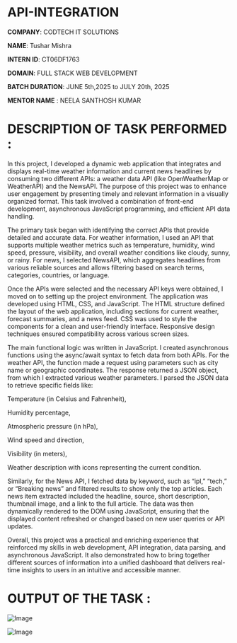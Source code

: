 # API-INTEGRATION

**COMPANY**: CODTECH IT SOLUTIONS

**NAME**: Tushar Mishra

**INTERN ID**: CT06DF1763

**DOMAIN**: FULL STACK WEB DEVELOPMENT

**BATCH DURATION**: JUNE 5th,2025 to JULY 20th, 2025

**MENTOR NAME** : NEELA SANTHOSH KUMAR

# DESCRIPTION OF TASK PERFORMED :

In this project, I developed a dynamic web application that integrates and displays real-time weather information and current news headlines by consuming two different APIs: a weather data API (like OpenWeatherMap or WeatherAPI) and the NewsAPI. The purpose of this project was to enhance user engagement by presenting timely and relevant information in a visually organized format. This task involved a combination of front-end development, asynchronous JavaScript programming, and efficient API data handling.

The primary task began with identifying the correct APIs that provide detailed and accurate data. For weather information, I used an API that supports multiple weather metrics such as temperature, humidity, wind speed, pressure, visibility, and overall weather conditions like cloudy, sunny, or rainy. For news, I selected NewsAPI, which aggregates headlines from various reliable sources and allows filtering based on search terms, categories, countries, or language.

Once the APIs were selected and the necessary API keys were obtained, I moved on to setting up the project environment. The application was developed using HTML, CSS, and JavaScript. The HTML structure defined the layout of the web application, including sections for current weather, forecast summaries, and a news feed. CSS was used to style the components for a clean and user-friendly interface. Responsive design techniques ensured compatibility across various screen sizes.

The main functional logic was written in JavaScript. I created asynchronous functions using the async/await syntax to fetch data from both APIs. For the weather API, the function made a request using parameters such as city name or geographic coordinates. The response returned a JSON object, from which I extracted various weather parameters. I parsed the JSON data to retrieve specific fields like:

Temperature (in Celsius and Fahrenheit),

Humidity percentage,

Atmospheric pressure (in hPa),

Wind speed and direction,

Visibility (in meters),

Weather description with icons representing the current condition.

Similarly, for the News API, I fetched data by keyword, such as “ipl,” “tech,” or “Breaking news” and filtered results to show only the top articles. Each news item extracted included the headline, source, short description, thumbnail image, and a link to the full article. The data was then dynamically rendered to the DOM using JavaScript, ensuring that the displayed content refreshed or changed based on new user queries or API updates.

Overall, this project was a practical and enriching experience that reinforced my skills in web development, API integration, data parsing, and asynchronous JavaScript. It also demonstrated how to bring together different sources of information into a unified dashboard that delivers real-time insights to users in an intuitive and accessible manner.

# OUTPUT OF THE TASK :


![Image](https://github.com/user-attachments/assets/f8386c24-f063-45ae-bb14-45bb289bdfb1)



![Image](https://github.com/user-attachments/assets/8793178c-09b0-41e0-8fe2-b77c6f602cd7)

